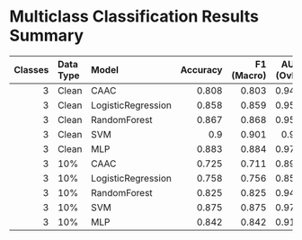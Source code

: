# Multiclass Classification Results Summary

|   Classes | Data Type   | Model              |   Accuracy |   F1 (Macro) |   AUC (OvR) | Train Time   |
|----------:|:------------|:-------------------|-----------:|-------------:|------------:|:-------------|
|         3 | Clean       | CAAC               |      0.808 |        0.803 |       0.944 | 0.43s        |
|         3 | Clean       | LogisticRegression |      0.858 |        0.859 |       0.955 | 0.01s        |
|         3 | Clean       | RandomForest       |      0.867 |        0.868 |       0.957 | 0.07s        |
|         3 | Clean       | SVM                |      0.9   |        0.901 |       0.97  | 0.01s        |
|         3 | Clean       | MLP                |      0.883 |        0.884 |       0.971 | 0.06s        |
|         3 | 10%         | CAAC               |      0.725 |        0.711 |       0.892 | 0.44s        |
|         3 | 10%         | LogisticRegression |      0.758 |        0.756 |       0.855 | 0.00s        |
|         3 | 10%         | RandomForest       |      0.825 |        0.825 |       0.949 | 0.07s        |
|         3 | 10%         | SVM                |      0.875 |        0.875 |       0.971 | 0.01s        |
|         3 | 10%         | MLP                |      0.842 |        0.842 |       0.911 | 0.06s        |